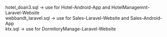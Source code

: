 hotel_doan3.sql          -> use for Hotel-Android-App and HotelManagemnt-Laravel-Website
</br>
webbandt_laravel.sql     -> use for Sales-Laravel-Website and Sales-Android-App
</br>
ktx.sql                  -> use for DormitoryManage-Laravel-Website 


